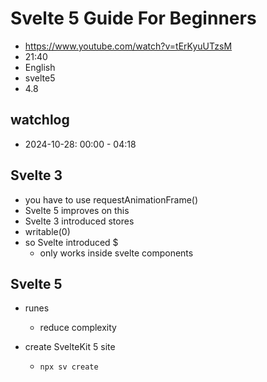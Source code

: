 # Svelte 5 Guide For Beginners

- https://www.youtube.com/watch?v=tErKyuUTzsM
- 21:40
- English
- svelte5
- 4.8

## watchlog

- 2024-10-28: 00:00 - 04:18 

## Svelte 3

- you have to use requestAnimationFrame()
- Svelte 5 improves on this
- Svelte 3 introduced stores
- writable(0)
- so Svelte introduced $
	- only works inside svelte components
  
## Svelte 5

- runes
  - reduce complexity

- create SvelteKit 5 site
  - `npx sv create`
